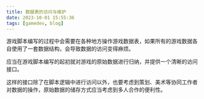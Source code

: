 ```yaml
---
title: 数据表的访问与维护
date: 2023-10-01 15:55:36
tags: [gamedev, blog]
---
```


游戏脚本编写的过程中会需要在各种地方操作游戏数据表，如果所有的游戏数据各自使用了一套数据结构，会导致数据的访问变得麻烦。

应当在游戏脚本编写的起初就对游戏的原始数据进行归纳，并提供一个清晰的访问接口。

这样的接口除了在脚本逻辑中进行访问以外，也要考虑到策划、美术等协同工作者对数据的操作，原始数据的储存方式应当考虑到多人合作的便利性。
